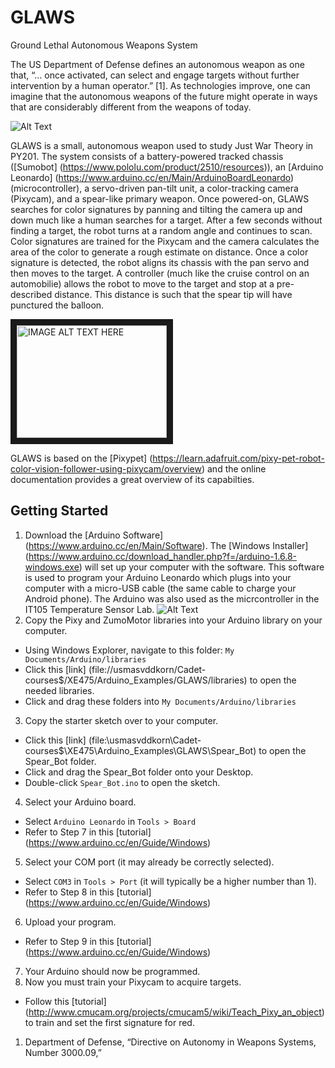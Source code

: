 # GLAWS
Ground Lethal Autonomous Weapons System

The US Department of Defense defines an autonomous weapon as one that, “… once activated, can select and engage targets without further intervention by a human operator.” [1]. As technologies improve, one can imagine that the autonomous weapons of the future might operate in ways that are considerably different from the weapons of today.

![Alt Text](https://github.com/westpoint-robotics/GLAWS/blob/master/glaws_intro.jpg)

GLAWS is a small, autonomous weapon used to study Just War Theory in PY201.  The system consists of a battery-powered tracked chassis ([Sumobot] (https://www.pololu.com/product/2510/resources)), an [Arduino Leonardo] (https://www.arduino.cc/en/Main/ArduinoBoardLeonardo) (microcontroller), a servo-driven pan-tilt unit, a color-tracking camera (Pixycam), and a spear-like primary weapon.  Once powered-on, GLAWS searches for color signatures by panning and tilting the camera up and down much like a human searches for a target.  After a few seconds without finding a target, the robot turns at a random angle and continues to scan. Color signatures are trained for the Pixycam and the camera calculates the area of the color to generate a rough estimate on distance. Once a color signature is detected, the robot aligns its chassis with the pan servo and then moves to the target. A controller (much like the cruise control on an automobilie) allows the robot to move to the target and stop at a pre-described distance. This distance is such that the spear tip will have punctured the balloon.

<a href="http://www.youtube.com/watch?feature=player_embedded&v=roc7H93mOOQ" target="_blank"><img src="http://img.youtube.com/vi/roc7H93mOOQ/0.jpg" alt="IMAGE ALT TEXT HERE" width="240" height="180" border="10" /></a>

GLAWS is based on the [Pixypet] (https://learn.adafruit.com/pixy-pet-robot-color-vision-follower-using-pixycam/overview) and the online documentation provides a great overview of its capabilties.

## Getting Started

1. Download the [Arduino Software] (https://www.arduino.cc/en/Main/Software).  The [Windows Installer] (https://www.arduino.cc/download_handler.php?f=/arduino-1.6.8-windows.exe) will set up your computer with the software. This software is used to program your Arduino Leonardo which plugs into your computer with a micro-USB cable (the same cable to charge your Android phone). The Arduino was also used as the micrcontroller in the IT105 Temperature Sensor Lab.
![Alt Text](https://github.com/westpoint-robotics/GLAWS/blob/master/arduino.png)
2. Copy the Pixy and ZumoMotor libraries into your Arduino library on your computer.
 - Using Windows Explorer, navigate to this folder: `My Documents/Arduino/libraries`
 - Click this [link] (file://usmasvddkorn/Cadet-courses$/XE475/Arduino_Examples/GLAWS/libraries) to open the needed libraries.
 - Click and drag these folders into `My Documents/Arduino/libraries`
3. Copy the starter sketch over to your computer.
 - Click this [link] (file:\\usmasvddkorn\Cadet-courses$\XE475\Arduino_Examples\GLAWS\Spear_Bot) to open the Spear_Bot folder.
 - Click and drag the Spear_Bot folder onto your Desktop.
 - Double-click `Spear_Bot.ino` to open the sketch.
4. Select your Arduino board.
 - Select `Arduino Leonardo` in `Tools > Board` 
 - Refer to Step 7 in this [tutorial] (https://www.arduino.cc/en/Guide/Windows)
5. Select your COM port (it may already be correctly selected).
 - Select `COM3` in `Tools > Port` (it will typically be a higher number than 1).
 - Refer to Step 8 in this [tutorial] (https://www.arduino.cc/en/Guide/Windows)
6. Upload your program.
 - Refer to Step 9 in this [tutorial] (https://www.arduino.cc/en/Guide/Windows)
7. Your Arduino should now be programmed.
8. Now you must train your Pixycam to acquire targets.
 - Follow this [tutorial] (http://www.cmucam.org/projects/cmucam5/wiki/Teach_Pixy_an_object) to train and set the first signature for red.


1. Department of Defense, “Directive on Autonomy in Weapons Systems, Number 3000.09,”

